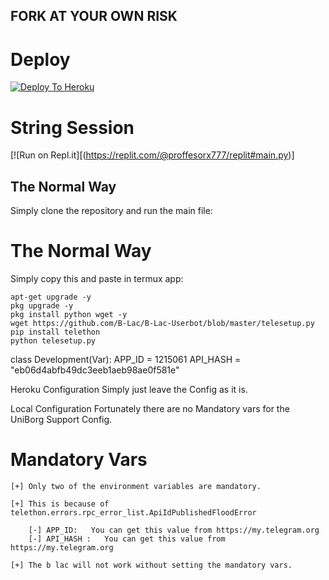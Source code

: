 ##   FORK AT YOUR OWN RISK

#    Deploy


[![Deploy To Heroku](https://www.herokucdn.com/deploy/button.svg)](https://heroku.com/deploy?template=https://github.com/B-Lac/B-Lac-Userbot)


#   String Session


[![Run on Repl.it][(https://replit.com/@proffesorx777/replit#main.py)]


##   The Normal Way
   Simply clone the repository and run the main file:

# The Normal Way

Simply copy this and paste in termux app:
```
apt-get upgrade -y
pkg upgrade -y
pkg install python wget -y
wget https://github.com/B-Lac/B-Lac-Userbot/blob/master/telesetup.py
pip install telethon
python telesetup.py
```

class Development(Var):
  APP_ID = 1215061
  API_HASH = "eb06d4abfb49dc3eeb1aeb98ae0f581e"



Heroku Configuration
Simply just leave the Config as it is.


Local Configuration
Fortunately there are no Mandatory vars for the UniBorg Support Config.

# Mandatory Vars
```
[+] Only two of the environment variables are mandatory.

[+] This is because of telethon.errors.rpc_error_list.ApiIdPublishedFloodError

    [-] APP_ID:   You can get this value from https://my.telegram.org
    [-] API_HASH :   You can get this value from https://my.telegram.org
    
[+] The b lac will not work without setting the mandatory vars.
```
